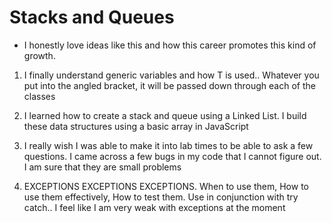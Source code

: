 # Stacks and Queues

- I honestly love ideas like this and how this career promotes this kind of growth.

1. I finally understand generic variables and how T is used.. Whatever you put into the angled bracket, it will be passed down through each of the classes

2. I learned how to create a stack and queue using a Linked List. I build these data structures using a basic array in JavaScript

3. I really wish I was able to make it into lab times to be able to ask a few questions. I came across a few bugs in my code that I cannot figure out. I am sure that they are small problems

4. EXCEPTIONS EXCEPTIONS EXCEPTIONS. When to use them, How to use them effectively, How to test them. Use in conjunction with try catch.. I feel like I am very weak with exceptions at the moment

